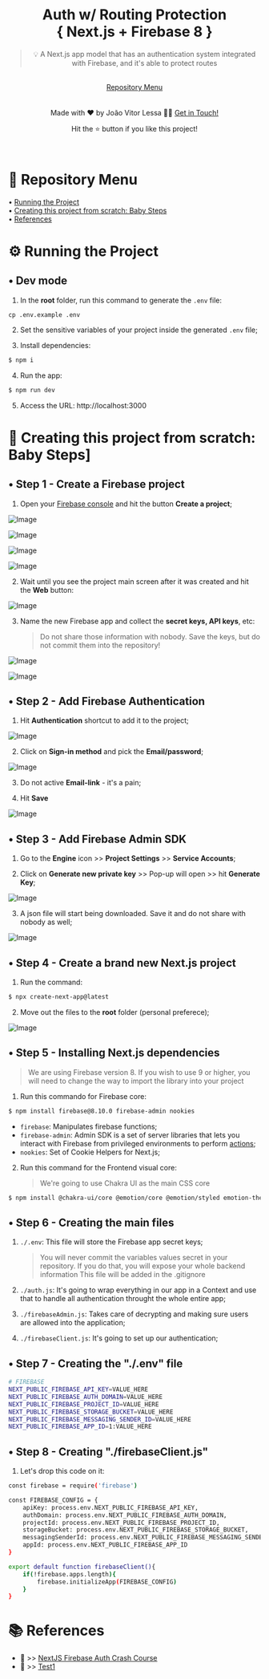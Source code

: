 <div align="center">
  <h1 align='center'>Auth w/ Routing Protection<br/>
  { Next.js + Firebase 8 }</h1>
  
  > 💡 A Next.js app model that has an authentication system integrated with Firebase, and it's able to protect routes
  
  <br/>
  <a href="#-repository-menu">Repository Menu</a><br/
  
  <br/><br/>
  Made with ❤️ by João Vitor Lessa 👏🏻 
  <a href="https://www.linkedin.com/in/jvitorlb/">Get in Touch!</a>
  <p>Hit the ⭐️ button if you like this project!</p>
</div>

<br/>

# 🔖 Repository Menu

<p>
  •  <a href="#%EF%B8%8F-running-the-project">Running the Project</a><br/>
  •  <a href="#-creating-this-project-from-scratch-baby-steps">Creating this project from scratch: Baby Steps</a><br/>
  •  <a href="#-references">References</a><br/>
</p>

# ⚙️ Running the Project

## • Dev mode

1. In the **root** folder, run this command to generate the `.env` file:

```
cp .env.example .env
```

2. Set the sensitive variables of your project inside the generated `.env` file;

3. Install dependencies:

```bash
$ npm i
```

4. Run the app:

```bash
$ npm run dev
```

5. Access the URL: http://localhost:3000

# 🔨 Creating this project from scratch: Baby Steps]

## • Step 1 - Create a Firebase project

1. Open your [Firebase console](https://console.firebase.google.com/u/0/?pli=1) and hit the button **Create a project**;

![Image](../main/docs/images/1.png?raw=true)

![Image](../main/docs/images/2.png?raw=true)

![Image](../main/docs/images/3.png?raw=true)

![Image](../main/docs/images/4.png?raw=true)

2. Wait until you see the project main screen after it was created and hit the **Web** button:

![Image](../main/docs/images/5.png?raw=true)

3. Name the new Firebase app and collect the **secret keys, API keys**, etc:
   > Do not share those information with nobody. Save the keys, but do not commit them into the repository!

![Image](../main/docs/images/6.png?raw=true)

![Image](../main/docs/images/7.png?raw=true)

## • Step 2 - Add Firebase Authentication

1. Hit **Authentication** shortcut to add it to the project;

![Image](../main/docs/images/8.png?raw=true)

2. Click on **Sign-in method** and pick the **Email/password**;

![Image](../main/docs/images/9.png?raw=true)

3. Do not active **Email-link** - it's a pain;

4. Hit **Save**

![Image](../main/docs/images/10.png?raw=true)

## • Step 3 - Add Firebase Admin SDK

1. Go to the **Engine** icon >> **Project Settings** >> **Service Accounts**;

2. Click on **Generate new private key** >> Pop-up will open >> hit **Generate Key**;

![Image](../main/docs/images/11.png?raw=true)

3. A json file will start being downloaded. Save it and do not share with nobody as well;

![Image](../main/docs/images/12.png?raw=true)

## • Step 4 - Create a brand new Next.js project

1. Run the command:

```bash
$ npx create-next-app@latest
```

2. Move out the files to the **root** folder (personal preferece);

![Image](../main/docs/images/13.png?raw=true)

## • Step 5 - Installing Next.js dependencies

> We are using Firebase version 8. If you wish to use 9 or higher, you will need to change the way to import the library into your project

1. Run this commando for Firebase core:

```bash
$ npm install firebase@8.10.0 firebase-admin nookies
```

- `firebase`: Manipulates firebase functions;
- `firebase-admin`: Admin SDK is a set of server libraries that lets you interact with Firebase from privileged environments to perform [actions](https://firebase.google.com/docs/admin/setup);
- `nookies`: Set of Cookie Helpers for Next.js;

2. Run this command for the Frontend visual core:
   > We're going to use Chakra UI as the main CSS core

```bash
$ npm install @chakra-ui/core @emotion/core @emotion/styled emotion-theming
```

## • Step 6 - Creating the main files

1. `./.env`: This file will store the Firebase app secret keys;

   > You will never commit the variables values secret in your repository. If you do that, you will expose your whole backend information
   > This file will be added in the .gitignore

1. `./auth.js`: It's going to wrap everything in our app in a Context and use that to handle all authentication throught the whole entire app;

1. `./firebaseAdmin.js`: Takes care of decrypting and making sure users are allowed into the application;

1. `./firebaseClient.js`: It's going to set up our authentication;

## • Step 7 - Creating the "./.env" file

```bash
# FIREBASE
NEXT_PUBLIC_FIREBASE_API_KEY=VALUE_HERE
NEXT_PUBLIC_FIREBASE_AUTH_DOMAIN=VALUE_HERE
NEXT_PUBLIC_FIREBASE_PROJECT_ID=VALUE_HERE
NEXT_PUBLIC_FIREBASE_STORAGE_BUCKET=VALUE_HERE
NEXT_PUBLIC_FIREBASE_MESSAGING_SENDER_ID=VALUE_HERE
NEXT_PUBLIC_FIREBASE_APP_ID=1:VALUE_HERE
```

## • Step 8 - Creating "./firebaseClient.js"

1. Let's drop this code on it:

```bash
const firebase = require('firebase')

const FIREBASE_CONFIG = {
    apiKey: process.env.NEXT_PUBLIC_FIREBASE_API_KEY,
    authDomain: process.env.NEXT_PUBLIC_FIREBASE_AUTH_DOMAIN,
    projectId: process.env.NEXT_PUBLIC_FIREBASE_PROJECT_ID,
    storageBucket: process.env.NEXT_PUBLIC_FIREBASE_STORAGE_BUCKET,
    messagingSenderId: process.env.NEXT_PUBLIC_FIREBASE_MESSAGING_SENDER_ID,
    appId: process.env.NEXT_PUBLIC_FIREBASE_APP_ID
}

export default function firebaseClient(){
    if(!firebase.apps.length){
        firebase.initializeApp(FIREBASE_CONFIG)
    }
}
```

# 📚 References

- 🎥 >> [NextJS Firebase Auth Crash Course](https://www.youtube.com/watch?v=qBGAdenirbs)
- 📖 >> [Test1](https://google.com)
